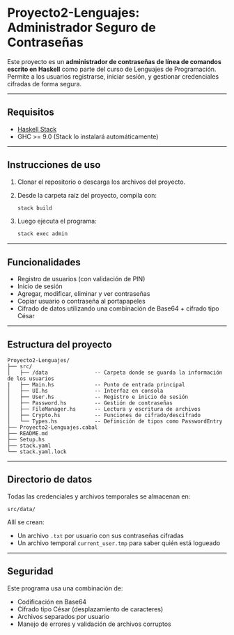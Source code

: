 # Proyecto2-Lenguajes: Administrador Seguro de Contraseñas

Este proyecto es un **administrador de contraseñas de línea de comandos escrito en Haskell** como parte del curso de Lenguajes de Programación. Permite a los usuarios registrarse, iniciar sesión, y gestionar credenciales cifradas de forma segura.

---

##  Requisitos

- [Haskell Stack](https://docs.haskellstack.org/en/stable/README/)
- GHC >= 9.0 (Stack lo instalará automáticamente)

---

##  Instrucciones de uso

1. Clonar el repositorio o descarga los archivos del proyecto.

2. Desde la carpeta raíz del proyecto, compila con:

   ```bash
   stack build
   ```

3. Luego ejecuta el programa:

   ```bash
   stack exec admin
   ```

---

##  Funcionalidades

- Registro de usuarios (con validación de PIN)
- Inicio de sesión
- Agregar, modificar, eliminar y ver contraseñas
- Copiar usuario o contraseña al portapapeles
- Cifrado de datos utilizando una combinación de Base64 + cifrado tipo César

---

##  Estructura del proyecto

```
Proyecto2-Lenguajes/
├── src/
│   ├── /data               -- Carpeta donde se guarda la información de los usuarios
|   ├── Main.hs             -- Punto de entrada principal
│   ├── UI.hs               -- Interfaz en consola
│   ├── User.hs             -- Registro e inicio de sesión
│   ├── Password.hs         -- Gestión de contraseñas
│   ├── FileManager.hs      -- Lectura y escritura de archivos
│   ├── Crypto.hs           -- Funciones de cifrado/descifrado
│   └── Types.hs            -- Definición de tipos como PasswordEntry
├── Proyecto2-Lenguajes.cabal
├── README.md
├── Setup.hs
├── stack.yaml
└── stack.yaml.lock
```

---

##  Directorio de datos

Todas las credenciales y archivos temporales se almacenan en:

```
src/data/
```

Allí se crean:
- Un archivo `.txt` por usuario con sus contraseñas cifradas
- Un archivo temporal `current_user.tmp` para saber quién está logueado

---

##  Seguridad

Este programa usa una combinación de:

- Codificación en Base64
- Cifrado tipo César (desplazamiento de caracteres)
- Archivos separados por usuario
- Manejo de errores y validación de archivos corruptos
